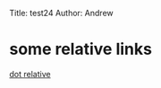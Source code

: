 Title: test24
Author: Andrew


# some relative links

[dot relative](./intro.md)


<!--
2015 1223 14:04pm
vim: set ft=markdown tw=78:
-->
